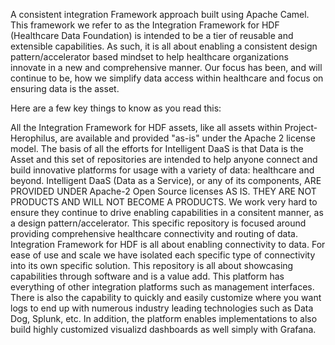 A consistent integration Framework approach built using Apache Camel. This framework we refer to as the Integration Framework for HDF (Healthcare Data Foundation) is intended to be a tier of reusable and extensible capabilities. As such, it is all about enabling a consistent design pattern/accelerator based mindset to help healthcare organizations innovate in a new and comprehensive manner. Our focus has been, and will continue to be, how we simplify data access within healthcare and focus on ensuring data is the asset.

Here are a few key things to know as you read this:

All the Integration Framework for HDF assets, like all assets within Project-Herophilus, are available and provided "as-is" under the Apache 2 license model.
The basis of all the efforts for Intelligent DaaS is that Data is the Asset and this set of repositories are intended to help anyone connect and build innovative platforms for usage with a variety of data: healthcare and beyond.
Intelligent DaaS (Data as a Service), or any of its components, ARE PROVIDED UNDER Apache-2 Open Source licenses AS IS. THEY ARE NOT PRODUCTS AND WILL NOT BECOME A PRODUCTS. We work very hard to ensure they continue to drive enabling capabilities in a consitent manner, as a design pattern/accelerator. This specific repository is focused around providing comprehensive healthcare connectivity and routing of data.
Integration Framework for HDF is all about enabling connectivity to data. For ease of use and scale we have isolated each specific type of connectivity into its own specific solution. This repository is all about showcasing capabilities through software and is a value add.
This platform has everything of other integration platforms such as management interfaces. There is also the capability to quickly and easily customize where you want logs to end up with numerous industry leading technologies such as Data Dog, Splunk, etc. In addition, the platform enables implementations to also build highly customized visualizd dashboards as well simply with Grafana.
